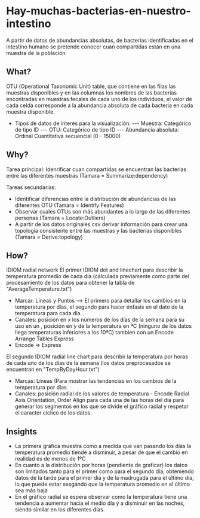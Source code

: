 # Hay-muchas-bacterias-en-nuestro-intestino
A partir de datos de abundancias absolutas, de bacterias identificadas en el intestino humano se pretende conocer cuan compartidas están en una muestra de la población

## What?
OTU (Operational Taxonomic Unit) table, que contiene en las filas las muestras disponibles y en las columnas los nombres de las bacterias encontradas en muestras fecales de cada uno de los individuos, el valor de cada celda corresponde a la abundancia absoluta de cada bacteria en cada muestra disponible.

 - Tipos de datos de interés para la visualización:
 --- Muestra: Categórico de tipo ID
 --- OTU: Categórico de tipo ID
 --- Abundancia absoluta: Ordinal Cuantitativa secuencial (0 - 15000)
 
 ## Why?
 Tarea principal: Idenrificar cuan compartidas se encuentran las bacterias entre las diferentes muestras (Tamara = Summarize:dependency)
 
 Tareas secundarias: 
 - Identificar diferencias entre la distribución de abundancias de las diferentes OTU (Tamara = Identify:Features)
 - Observar cuales OTUs son más abundantes a lo largo de las diferentes personas (Tamara = Locate:Outliers)
 - A partir de los datos originales csv derivar información para crear una topología consistente entre las muestras y las bacterias disponibles (Tamara = Derive:topology)
 
 ## How?
 IDIOM radial network 
 El primer IDIOM dot and linechart para describir la temperatura promedio de cada día (calculada previamente como parte del procesamiento de los datos para obtener la tabla de "AverageTemperature.txt")
 - Marcar: Líneas y Puntos --> El primero para detallar los cambios en la temperatura por días, el segundo para hacer énfasis en el dato de la temperatura para cada día.
 - Canales: posición en x los números de los días de la semana para su uso en un <Arrange-Tables Express>, posición en y de la temperatura en ªC (ninguno de los datos llega temperaturas inferiores a los 10ªC) tambien con un Encode Arrange Tables Express
 - Encode => Express
 
 El segundo IDIOM radial line chart para describir la temperatura por horas de cada uno de los días de la semana (los datos preprocesados se encuentran en "TempByDayHour.txt")
- Marcas: Líneas (Para mostrar las tendencias en los cambios de la temperatura por días
- Canales: posición radial de los valores de temperatura - Encode Radial Axis Orientation, Order Align para cada una de las horas del día para generar los segmentos en los que se divide el gráfico radial y respetar el caracter cíclico de los datos. 

## Insights
- La primera gráfica muestra como a medida que van pasando los días la temperatura promedio tiende a disminuir, a pesar de que el cambio en realidad es de menos de 1ºC 
- En cuanto a la distribución por horas (pendiente de graficar) los datos son limitados tanto para el primer como para el segundo día, obteniendo datos de la tarde para el primer día y de la madrugada para el último día, lo que puede estar sesgando que la temperatura promedio en el último sea más baja
- En el gráfico radial se espera observar como la temperatura tiene una tendencia a aumentar hacia el medio día y a disminuir en las noches, siendo similar en los diferentes días.
 
